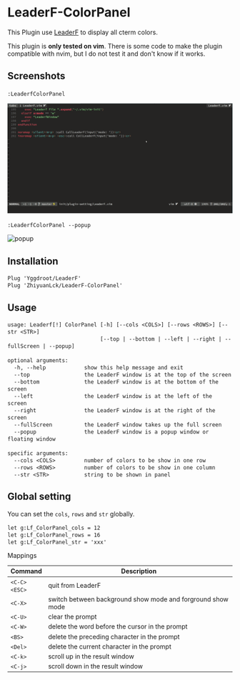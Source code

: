LeaderF-ColorPanel
=======

This Plugin use [LeaderF](https://github.com/Yggdroot/LeaderF) to display all cterm colors.

This plugin is **only tested on vim**. There is some code to make the plugin compatible with nvim, but I do not test it and don't know if it works.

Screenshots
-----------

`:LeaderfColorPanel`

![buffer][1]

`:LeaderfColorPanel --popup`

![popup][2]

Installation
-----------

```vim
Plug 'Yggdroot/LeaderF'
Plug 'ZhiyuanLck/LeaderF-ColorPanel'
```

Usage
-----------
```
usage: Leaderf[!] ColorPanel [-h] [--cols <COLS>] [--rows <ROWS>] [--str <STR>]
                             [--top | --bottom | --left | --right | --fullScreen | --popup]

optional arguments:
  -h, --help            show this help message and exit
  --top                 the LeaderF window is at the top of the screen
  --bottom              the LeaderF window is at the bottom of the screen
  --left                the LeaderF window is at the left of the screen
  --right               the LeaderF window is at the right of the screen
  --fullScreen          the LeaderF window takes up the full screen
  --popup               the LeaderF window is a popup window or floating window

specific arguments:
  --cols <COLS>         number of colors to be show in one row
  --rows <ROWS>         number of colors to be show in one column
  --str <STR>           string to be shown in panel
```

Global setting
-------------

You can set the `cols`, `rows` and `str` globally.

```vim
let g:Lf_ColorPanel_cols = 12
let g:Lf_ColorPanel_rows = 16
let g:Lf_ColorPanel_str = 'xxx'
```

Mappings


| Command                    | Description
| -------                    | -----------
| `<C-C>`<br>`<ESC>`         | quit from LeaderF
| `<C-X>`                    | switch between background show mode and forground show mode
| `<C-U>`                    | clear the prompt
| `<C-W>`                    | delete the word before the cursor in the prompt
| `<BS>`                     | delete the preceding character in the prompt
| `<Del>`                    | delete the current character in the prompt
| `<C-k>`                    | scroll up in the result window
| `<C-j>`                    | scroll down in the result window


  [1]: https://github.com/ZhiyuanLck/images/blob/master/leaderf/ColorPanel_buffer.gif
  [2]: https://github.com/ZhiyuanLck/images/blob/master/leaderf/ColorPanel_popup.gif
